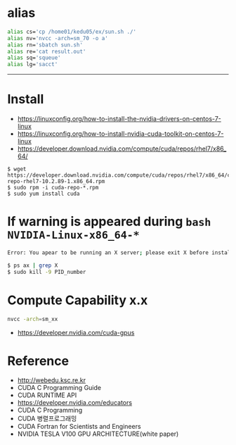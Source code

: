 # alias
```bash
alias cs='cp /home01/kedu05/ex/sun.sh ./'
alias nv='nvcc -arch=sm_70 -o a'
alias rn='sbatch sun.sh'
alias re='cat result.out'
alias sq='squeue'
alias lg='sacct'
```
---

# Install
- <https://linuxconfig.org/how-to-install-the-nvidia-drivers-on-centos-7-linux>
- <https://linuxconfig.org/how-to-install-nvidia-cuda-toolkit-on-centos-7-linux>
- <https://developer.download.nvidia.com/compute/cuda/repos/rhel7/x86_64/>

```
$ wget https://developer.download.nvidia.com/compute/cuda/repos/rhel7/x86_64/cuda-repo-rhel7-10.2.89-1.x86_64.rpm
$ sudo rpm -i cuda-repo-*.rpm
$ sudo yum install cuda
```


# If warning is appeared during `bash NVIDIA-Linux-x86_64-*`
```sh
Error: You apear to be running an X server; please exit X before installing. ...
```
```sh
$ ps ax | grep X
$ sudo kill -9 PID_number
```

# Compute Capability x.x
```sh
nvcc -arch=sm_xx
```
- <https://developer.nvidia.com/cuda-gpus>

# Reference
- <http://webedu.ksc.re.kr>
- CUDA C Programming Guide
- CUDA RUNTIME API
- <https://developer.nvidia.com/educators>
- CUDA C Programming
- CUDA 병렬프로그래밍
- CUDA Fortran for Scientists and Engineers
- NVIDIA TESLA V100 GPU ARCHITECTURE(white paper)

